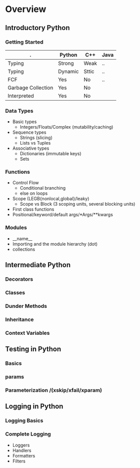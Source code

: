 # Overview

## Introductory Python

### Getting Started

.|Python|C++|Java
--|-----|---|----
Typing|Strong|Weak|..
Typing|Dynamic|Sttic|..
FCF| Yes|No|..
Garbage Collection|Yes|No
Interpreted|Yes|No

### Data Types
- Basic types
  - Integers/Floats/Complex (mutability/caching)
- Sequence types
  - Strings (slicing)
  - Lists vs Tuples
- Associative types
  - Dictionaries (immutable keys)
  - Sets

### Functions
- Control Flow
  - Conditional branching
  - else on loops
- Scope (LEGB{nonlocal,global}/leaky)
  - Scope vs Block (3 scoping units, several blocking units)
- First class functions
- Positional/keyword/default args/*Args/\*\*kwargs

### Modules
- \_\_name\_\_
- Importing and the module hierarchy (dot)
- collections


## Intermediate Python

### Decorators

### Classes

### Dunder Methods

### Inheritance

### Context Variables

## Testing in Python

### Basics

### params

### Parameterization /(xskip/xfail/xparam)

## Logging in Python

### Logging Basics


### Complete Logging
- Loggers
- Handlers
- Formatters
- Filters

